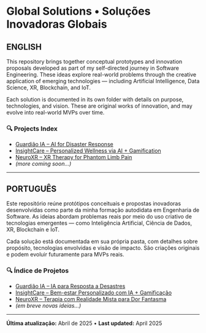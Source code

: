 # Global Solutions • Soluções Inovadoras Globais

## ENGLISH

This repository brings together conceptual prototypes and innovation proposals developed as part of my self-directed journey in Software Engineering. These ideas explore real-world problems through the creative application of emerging technologies — including Artificial Intelligence, Data Science, XR, Blockchain, and IoT.

Each solution is documented in its own folder with details on purpose, technologies, and vision. These are original works of innovation, and may evolve into real-world MVPs over time.

### 🔍 Projects Index

- [Guardião IA – AI for Disaster Response](./guardian-ai/)
- [InsightCare – Personalized Wellness via AI + Gamification](./insightcare/)
- [NeuroXR – XR Therapy for Phantom Limb Pain](./neuroxr/)
- *(more coming soon...)*

---

## PORTUGUÊS

Este repositório reúne protótipos conceituais e propostas inovadoras desenvolvidas como parte da minha formação autodidata em Engenharia de Software. As ideias abordam problemas reais por meio do uso criativo de tecnologias emergentes — como Inteligência Artificial, Ciência de Dados, XR, Blockchain e IoT.

Cada solução está documentada em sua própria pasta, com detalhes sobre propósito, tecnologias envolvidas e visão de impacto. São criações originais e podem evoluir futuramente para MVPs reais.

### 🔍 Índice de Projetos

- [Guardião IA – IA para Resposta a Desastres](./guardian-ai/)
- [InsightCare – Bem-estar Personalizado com IA + Gamificação](./insightcare/)
- [NeuroXR – Terapia com Realidade Mista para Dor Fantasma](./neuroxr/)
- *(em breve novas ideias...)*

---

**Última atualização:** Abril de 2025 • **Last updated:** April 2025
